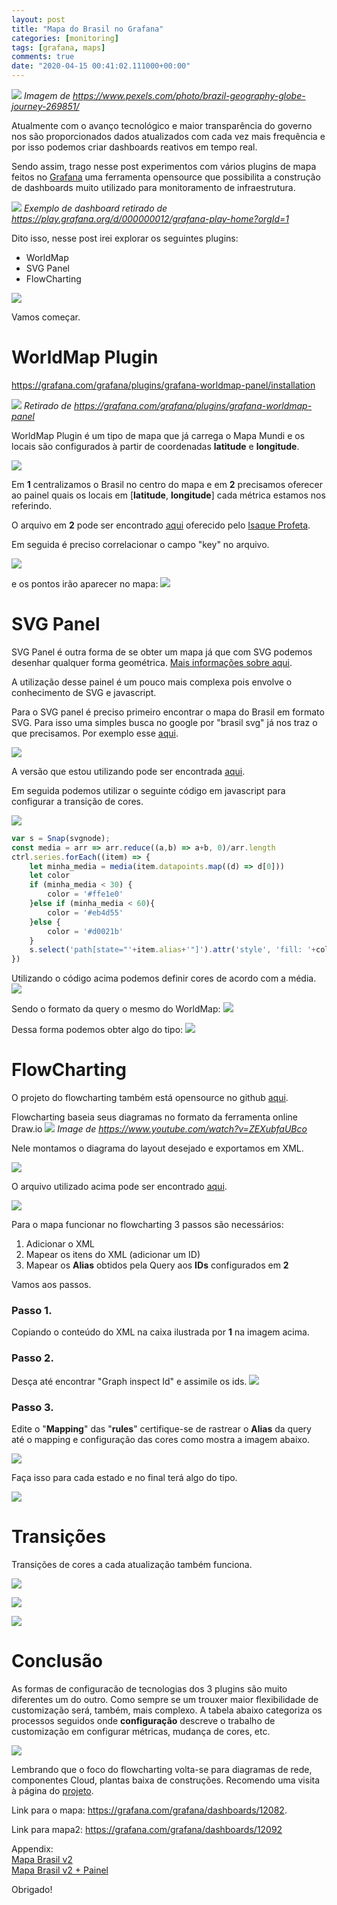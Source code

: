 ```yaml
---
layout: post
title: "Mapa do Brasil no Grafana"
categories: [monitoring]
tags: [grafana, maps]
comments: true
date: "2020-04-15 00:41:02.111000+00:00"
---
```


![](/assets/img/K6VI7qsEm_018b98ff8fabcb3297fc97c0970f5baf.png)
*Imagem de https://www.pexels.com/photo/brazil-geography-globe-journey-269851/*

Atualmente com o avanço tecnológico e maior transparência do governo nos são proporcionados dados atualizados com cada vez mais frequência e por isso podemos criar dashboards reativos em tempo real.

Sendo assim, trago nesse post experimentos com vários plugins de mapa feitos no [Grafana](https://github.com/grafana/grafana) uma ferramenta opensource que possibilita a construção de dashboards muito utilizado para monitoramento de infraestrutura.

![](/assets/img/K6VI7qsEm_1290398ed3700f5292d3592a068395c6.png)
*Exemplo de dashboard retirado de https://play.grafana.org/d/000000012/grafana-play-home?orgId=1*

Dito isso, nesse post irei explorar os seguintes plugins:
* WorldMap
* SVG Panel
* FlowCharting

![](/assets/img/K6VI7qsEm_60b1fed22c139e1beca57a2c94d932ad.png)

     
Vamos começar.

# WorldMap Plugin
https://grafana.com/grafana/plugins/grafana-worldmap-panel/installation

![](/assets/img/K6VI7qsEm_85972442ac4a3d1eb5357df23cd09a62.png)
*Retirado de https://grafana.com/grafana/plugins/grafana-worldmap-panel*

WorldMap Plugin é um tipo de mapa que já carrega o Mapa Mundi e os locais são configurados à partir de coordenadas **latitude** e **longitude**.

![](/assets/img/K6VI7qsEm_220a4c3005ad195c4b1bcbd2fe224512.png)

Em **1** centralizamos o Brasil no centro do mapa e em **2** precisamos oferecer ao painel quais os locais em [**latitude**, **longitude**] cada métrica estamos nos referindo.

O arquivo em **2** pode ser encontrado [aqui](https://gist.githubusercontent.com/isaqueprofeta/c9e4178a10e029ad9bb42bdd9dafb2b6/raw/443622ed4cc4886567d16dbea3603f40d0cf2a1a/capitais.json) oferecido pelo [Isaque Profeta](https://github.com/isaqueprofeta).

Em seguida é preciso correlacionar o campo "key" no arquivo.

![](/assets/img/K6VI7qsEm_241b8c44544ff87b1dce7ab06a3ee288.png)

e os pontos irão aparecer no mapa:
![](/assets/img/K6VI7qsEm_f8b4d412b082ff8c7d6ee26b88dcb724.png)


# SVG Panel

SVG Panel é outra forma de se obter um mapa já que com SVG podemos desenhar qualquer forma geométrica. [Mais informações sobre aqui](https://www.w3schools.com/graphics/svg_circle.asp).

A utilização desse painel é um pouco mais complexa pois envolve o conhecimento de SVG e javascript.

Para o SVG panel é preciso primeiro encontrar o mapa do Brasil em formato SVG. Para isso uma simples busca no google por "brasil svg" já nos traz o que precisamos. Por exemplo esse [aqui](https://github.com/LucasBassetti/mapa-brasil-svg).

![](/assets/img/K6VI7qsEm_32fdf9205ea40b5ad9c2114e2e70d474.png)

A versão que estou utilizando pode ser encontrada [aqui](/assets/files/K6VI7qsEm_brasil-svg-panel.svg).

Em seguida podemos utilizar o seguinte código em javascript para configurar a transição de cores.

![](/assets/img/K6VI7qsEm_39e5252f9185e726c14a09ede61cb1ee.png)

```javascript
var s = Snap(svgnode);
const media = arr => arr.reduce((a,b) => a+b, 0)/arr.length
ctrl.series.forEach((item) => {
    let minha_media = media(item.datapoints.map((d) => d[0]))
    let color
    if (minha_media < 30) {
        color = '#ffe1e0'
    }else if (minha_media < 60){
        color = '#eb4d55'
    }else {
        color = '#d0021b'
    }
    s.select('path[state="'+item.alias+'"]').attr('style', 'fill: '+color)
})
```

Utilizando o código acima podemos definir cores de acordo com a média.
![](/assets/img/K6VI7qsEm_c6d42e447e724cdceec696f13e7dec96.png)

Sendo o formato da query o mesmo do WorldMap:
![](/assets/img/K6VI7qsEm_e5c972187e75ca5550e9c6fb0b68dd9d.png)


Dessa forma podemos obter algo do tipo:
![](/assets/img/K6VI7qsEm_8484d15468ec99f6a30cc5342a08b037.png)

# FlowCharting

O projeto do flowcharting também está opensource no github [aqui](https://github.com/algenty/grafana-flowcharting).

Flowcharting baseia seus diagramas no formato da ferramenta online Draw.io
![](/assets/img/K6VI7qsEm_d8cfd6e71dd94a9132cc87db8db331f8.png)
*Image de https://www.youtube.com/watch?v=ZEXubfaUBco* 

Nele montamos o diagrama do layout desejado e exportamos em XML.

![](/assets/img/K6VI7qsEm_1604e7426a4ffcd28885421fd3b8be2f.png)

O arquivo utilizado acima pode ser encontrado [aqui](/assets/files/K6VI7qsEm_brazil_drawio_fmt.xml).

![](/assets/img/K6VI7qsEm_aed3bb593241adef122f2b7a509472ec.png)

Para o mapa funcionar no flowcharting 3 passos são necessários:
1. Adicionar o XML
2. Mapear os itens do XML (adicionar um ID)
3. Mapear os **Alias** obtidos pela Query aos **IDs** configurados em **2**

Vamos aos passos.

### Passo 1.
Copiando o conteúdo do XML na caixa ilustrada por **1** na imagem acima.

### Passo 2.
Desça até encontrar "Graph inspect Id" e assimile os ids.
![](/assets/img/K6VI7qsEm_cf33e017818efc1041b53adaf3e20751.png)

### Passo 3.
Edite o "**Mapping**" das "**rules**" certifique-se de rastrear o **Alias** da query até o mapping e configuração das cores como mostra a imagem abaixo.

![](/assets/img/K6VI7qsEm_2ab69f59807e48f0d15635fcd72e1820.png)

Faça isso para cada estado e no final terá algo do tipo.

![](/assets/img/K6VI7qsEm_690a4d16c0d819053497a7e7e4c4522c.png)

# Transições 

Transições de cores a cada atualização também funciona.

![](/assets/img/K6VI7qsEm_flowcharting-brasil-transition.gif)

![](/assets/img/K6VI7qsEm_svg-panel-brasil-transition.gif)

![](/assets/img/K6VI7qsEm_map-2update-brazil-flowcharting.gif)

# Conclusão
As formas de configuracão de tecnologias dos 3 plugins são muito diferentes um do outro.
Como sempre se um trouxer maior flexibilidade de customização será, também, mais complexo.
A tabela abaixo categoriza os processos seguidos onde **configuração** descreve o trabalho de customização em configurar métricas, mudança de cores, etc.

![](/assets/img/K6VI7qsEm_c8bcd70dabac388f78b67ca6f5a80f4a.png)


Lembrando que o foco do flowcharting volta-se para diagramas de rede, componentes Cloud, plantas baixa de construções. Recomendo uma visita à página do [projeto](https://github.com/algenty/grafana-flowcharting).

Link para o mapa: https://grafana.com/grafana/dashboards/12082.

Link para mapa2:
https://grafana.com/grafana/dashboards/12092

Appendix:  
[Mapa Brasil v2](/assets/files/K6VI7qsEm_brazil-map-only.xml)  
[Mapa Brasil v2 + Painel](/assets/files/K6VI7qsEm_map-brazil-scaleok-panel.xml)  

Obrigado!